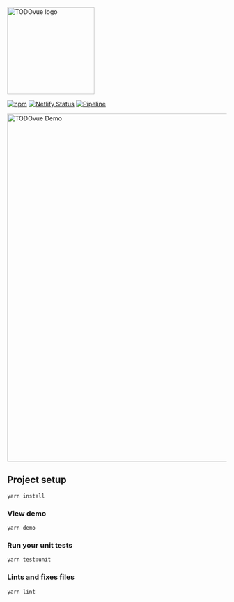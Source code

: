 <img width="200" src="https://firebasestorage.googleapis.com/v0/b/todovue-blog.appspot.com/o/logo.png?alt=media&token=d8eb592f-e4a9-4b02-8aff-62d337745f41" alt="TODOvue logo">

[![npm](https://img.shields.io/npm/v/todovue-menu.svg)](https://www.npmjs.com/package/todovue-menu) [![Netlify Status](https://api.netlify.com/api/v1/badges/4dc66967-f281-4195-9633-bb5249466b6a/deploy-status)](https://app.netlify.com/sites/silly-bienenstitch-d79b68/deploys) [![Pipeline](https://github.com/TODOvue/todovue-menu/actions/workflows/pipeline.yml/badge.svg?branch=master)](https://github.com/TODOvue/todovue-menu/actions/workflows/pipeline.yml)

<img width="800" src="https://firebasestorage.googleapis.com/v0/b/todovue-blog.appspot.com/o/imagesGit%2Ftodovue-menu.png?alt=media&token=01362294-af90-4129-9f6c-511eebd4d731" alt="TODOvue Demo">

## Project setup
```
yarn install
```

### View demo
```
yarn demo
```

### Run your unit tests
```
yarn test:unit
```

### Lints and fixes files
```
yarn lint
```
